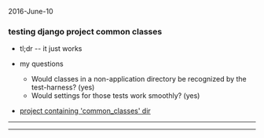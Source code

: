 2016-June-10

### testing django project common classes

- tl;dr -- it just works

- my questions
  - Would classes in a non-application directory be recognized by the test-harness? (yes)
  - Would settings for those tests work smoothly? (yes)

- [project containing 'common_classes' dir](https://github.com/birkin/easyaccess_project)

---

---
